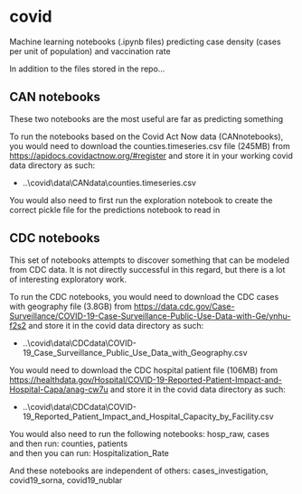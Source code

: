 # covid
Machine learning notebooks (.ipynb files) predicting case density (cases per unit of population) and vaccination rate

In addition to the files stored in the repo...  

## CAN notebooks
These two notebooks are the most useful are far as predicting something

To run the notebooks based on the Covid Act Now data (CANnotebooks), you would need to download the counties.timeseries.csv file (245MB) from https://apidocs.covidactnow.org/#register and store it in your working covid data directory as such:  
- ..\covid\data\CANdata\counties.timeseries.csv

You would also need to first run the exploration notebook to create the correct pickle file for the predictions notebook to read in

## CDC notebooks
This set of notebooks attempts to discover something that can be modeled from CDC data. It is not directly successful in this regard, but there is a lot of interesting exploratory work.

To run the CDC notebooks, you would need to download the CDC cases with geography file (3.8GB) from https://data.cdc.gov/Case-Surveillance/COVID-19-Case-Surveillance-Public-Use-Data-with-Ge/ynhu-f2s2 and store it in the covid data directory as such:  
- ..\covid\data\CDCdata\COVID-19_Case_Surveillance_Public_Use_Data_with_Geography.csv

You would need to download the CDC hospital patient file (106MB) from https://healthdata.gov/Hospital/COVID-19-Reported-Patient-Impact-and-Hospital-Capa/anag-cw7u and store it in the covid data directory as such:  
- ..\covid\data\CDCdata\COVID-19_Reported_Patient_Impact_and_Hospital_Capacity_by_Facility.csv

You would also need to run the following notebooks: hosp_raw, cases  
and then run: counties, patients  
and then you can run: Hospitalization_Rate

And these notebooks are independent of others: cases_investigation, covid19_sorna, covid19_nublar

